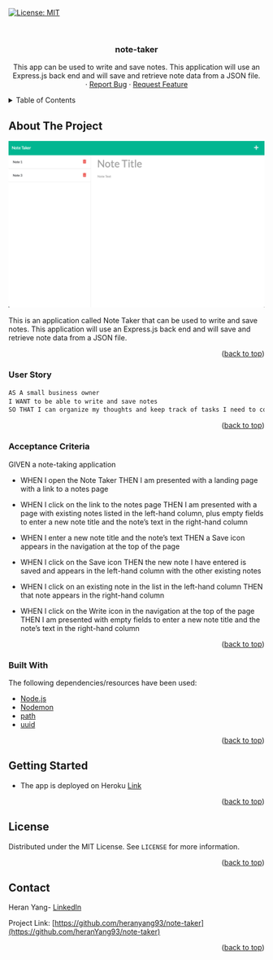 [![License: MIT](https://img.shields.io/badge/License-MIT-yellow.svg)](https://opensource.org/licenses/MIT)

<br />
<div align="center">
  <h3 align="center">note-taker</h3>

  <p align="center">
    This app can be used to write and save notes. This application will use an Express.js back end and will save and retrieve note data from a JSON file.
    <br/>
    ·
    <a href="https://github.com/heranyang93/note-taker/issues">Report Bug</a>
    ·
    <a href="https://github.com/heranyang93/note-taker/issues">Request Feature</a>

  </p>
</div>

<details>
  <summary>Table of Contents</summary>
  <ol>
    <li>
      <a href="#about-the-project">About The Project</a>
      <ul>
        <li><a href="#user-story">User Story</a></li>
        <li><a href="#acceptance-criteria">Acceptance Criteria</a></li>
        <li><a href="#built-with">Built With</a></li>
      </ul>
    </li>
    <li>
      <a href="#getting-started">Getting Started</a>
    </li>
    <li><a href="#usage">Usage</a></li>
    <li><a href="#license">License</a></li>
    <li><a href="#contact">Contact</a></li>
  </ol>
</details>

## About The Project

![Product Screenshoot](./Demo/demo.png)

This is an application called Note Taker that can be used to write and save notes. This application will use an Express.js back end and will save and retrieve note data from a JSON file.

<p align="right">(<a href="#top">back to top</a>)</p>

### User Story

```md
AS A small business owner
I WANT to be able to write and save notes
SO THAT I can organize my thoughts and keep track of tasks I need to complete
```

<p align="right">(<a href="#top">back to top</a>)</p>

### Acceptance Criteria

GIVEN a note-taking application

- WHEN I open the Note Taker
  THEN I am presented with a landing page with a link to a notes page

- WHEN I click on the link to the notes page
  THEN I am presented with a page with existing notes listed in the left-hand column, plus empty fields to enter a new note title and the note’s text in the right-hand column

- WHEN I enter a new note title and the note’s text
  THEN a Save icon appears in the navigation at the top of the page

- WHEN I click on the Save icon
  THEN the new note I have entered is saved and appears in the left-hand column with the other existing notes

- WHEN I click on an existing note in the list in the left-hand column
  THEN that note appears in the right-hand column

- WHEN I click on the Write icon in the navigation at the top of the page
  THEN I am presented with empty fields to enter a new note title and the note’s text in the right-hand column

<p align="right">(<a href="#top">back to top</a>)</p>

### Built With

The following dependencies/resources have been used:

- [Node.js](https://nodejs.org/en/)
- [Nodemon](https://www.npmjs.com/package/nodemon)
- [path](https://www.npmjs.com/package/path)
- [uuid](https://www.npmjs.com/package/uuid)

<p align="right">(<a href="#top">back to top</a>)</p>

## Getting Started

- The app is deployed on Heroku [Link](https://note-taker-hy.herokuapp.com/notes)
<p align="right">(<a href="#top">back to top</a>)</p>

## License

Distributed under the MIT License. See `LICENSE` for more information.

<p align="right">(<a href="#top">back to top</a>)</p>

## Contact

Heran Yang- [LinkedIn](https://www.linkedin.com/in/heranyang/)

Project Link: [https://github.com/heranyang93/note-taker](https://github.com/heranYang93/note-taker)

<p align="right">(<a href="#top">back to top</a>)</p>
